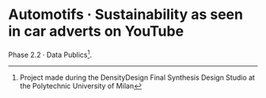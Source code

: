 # Automotifs · Sustainability as seen in car adverts on YouTube

Phase 2.2 · Data Publics[^1].

[^1]: Project made during the DensityDesign Final Synthesis Design Studio at the Polytechnic University of Milan

